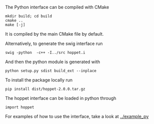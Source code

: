 The Python interface can be compiled with CMake

```
mkdir build; cd build
cmake ..
make [-j]
```
It is compiled by the main CMake file by default.


Alternatively, to generate the swig interface run

`swig -python  -c++ -I../src hoppet.i`

And then the python module is generated with

`python setup.py sdist build_ext --inplace`

To install the package locally run

`pip install dist/hoppet-2.0.0.tar.gz`

The hoppet interface can be loaded in python through

`import hoppet`

For examples of how to use the interface, take a look at 
[../example_py](../example_py)
